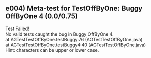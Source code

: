 ## e004) Meta-test for TestOffByOne: Buggy OffByOne 4 (0.0/0.75)
Test Failed!  
No valid tests caught the bug in Buggy OffByOne 4.  
    at AGTestTestOffByOne.testBuggy:76 (AGTestTestOffByOne.java)  
    at AGTestTestOffByOne.testBuggy4:40 (AGTestTestOffByOne.java)  
Hint: characters can be upper or lower case.